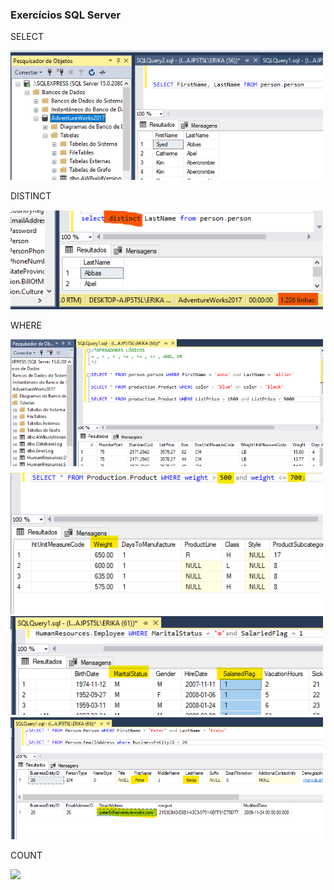 <h3> Exercícios SQL Server </h3>

<p>SELECT</p>
<img src="./img/SELECT.png" width="500">
<p>DISTINCT</p>
<img src="./img/DISTINCT.png" width="500">
<p>WHERE </p>
<img src="./img/WHERE_Exemplos.png" width="500">
<img src="./img/WHERE1.png" width="500">
<img src="./img/WHERE2.png" width="500">
<img src="./img/WHERE3.png" width="500">
<p>COUNT</p>
<img src="./img/COUNT_Exemplos.png" width="500">
